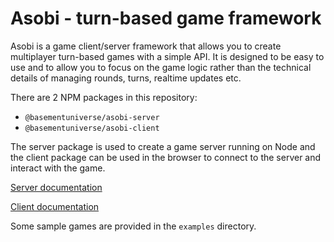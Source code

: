 # Asobi - turn-based game framework

Asobi is a game client/server framework that allows you to create multiplayer turn-based games with a simple API. It is designed to be easy to use and to allow you to focus on the game logic rather than the technical details of managing rounds, turns, realtime updates etc.

There are 2 NPM packages in this repository:

- `@basementuniverse/asobi-server`
- `@basementuniverse/asobi-client`

The server package is used to create a game server running on Node and the client package can be used in the browser to connect to the server and interact with the game.

[Server documentation](./server/README.md)

[Client documentation](./client/README.md)

Some sample games are provided in the `examples` directory.
